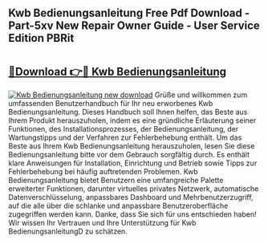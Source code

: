 ## Kwb Bedienungsanleitung Free Pdf Download - Part-5xv New Repair Owner Guide - User Service Edition PBRit

# <h2><a href="http://df5ph6.blite.top/?on=Kwb+Bedienungsanleitung">🔗Download 👉🔴 Kwb Bedienungsanleitung</a></h2>

[![Kwb Bedienungsanleitung new download](https://i.imgur.com/lujVjoI.png)](http://df5ph6.blite.top/?on=Kwb+Bedienungsanleitung)
Grüße und willkommen zum umfassenden Benutzerhandbuch für Ihr neu erworbenes Kwb Bedienungsanleitung. Dieses Handbuch soll Ihnen helfen, das Beste aus Ihrem Produkt herauszuholen, indem es eine gründliche Erläuterung seiner Funktionen, des Installationsprozesses, der Bedienungsanleitung, der Wartungstipps und der Verfahren zur Fehlerbehebung enthält. Um das Beste aus Ihrem Kwb Bedienungsanleitung herauszuholen, lesen Sie diese Bedienungsanleitung bitte vor dem Gebrauch sorgfältig durch. Es enthält klare Anweisungen für Installation, Einrichtung und Betrieb sowie Tipps zur Fehlerbehebung bei häufig auftretenden Problemen. Kwb Bedienungsanleitung bietet Benutzern eine umfangreiche Palette erweiterter Funktionen, darunter virtuelles privates Netzwerk, automatische Datenverschlüsselung, anpassbares Dashboard und Mehrbenutzerzugriff, auf die alle über die schlanke und anpassbare Benutzeroberfläche zugegriffen werden kann. Danke, dass Sie sich für uns entschieden haben! Wir wissen Ihr Vertrauen und Ihre Unterstützung für Kwb BedienungsanleitungD zu schätzen.
